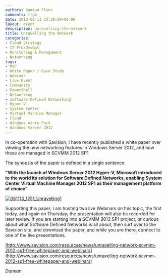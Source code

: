 ```yaml
---
authors: Damian Flynn
comments: true
date: 2013-06-11 23:20:00+00:00
layout: event
description: unravelling-the-network
title: Unravelling the Network
categories:
- Cloud Strategy
- IT Pro/DevOps
- Monitoring & Management
- Networking
tags:
- MVP
- White Paper / Case Study
- Webinar
- Live Event
- Community
- PowerShell
- Networking
- Software Defined Networking
- Hyper-V 
- System Center
- Virtual Machine Manager
- Cloud
- Windows Azure Pack
- Windows Server 2012
---
```


In co-operation with Savision, I have recently published a white paper over viewing the new networking features in Windows Server 2012, and how these are managed in SCVMM 2012 SP1

The synopsis of the paper is defined in a single sentence:

**"With the launch of Windows Server 2012 Hyper-V, Microsoft introduced to the world its solution for Software Defined Networks, enabling System Center Virtual Machine Manager 2012 SP1 as their management platform of choice"**

[![061113_1251_Unravelling1](/assets/posts/2014/08/061113_1251_Unravelling1-300x93.jpg)](/assets/posts/2014/08/061113_1251_Unravelling1.jpg)

Supporting this paper, I am hosting two live Webinars on this topic, the first today, and again on Thursday; the presentation will also be recorded for later review. If you are starting into a SCVMM 2012 SP1 project, or curious about what Software Defined Networks is all about, then surf over to the Savision site, and download the paper, and while you are there, connect to one of the live presentations.

[http://www.savision.com/resources/news/unravelling-network-scvmm-2012-sp1-free-whitepaper-and-webinars](http://www.savision.com/resources/news/unravelling-network-scvmm-2012-sp1-free-whitepaper-and-webinars)

_Damian_




